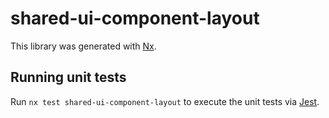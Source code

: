 # shared-ui-component-layout

This library was generated with [Nx](https://nx.dev).

## Running unit tests

Run `nx test shared-ui-component-layout` to execute the unit tests via [Jest](https://jestjs.io).
